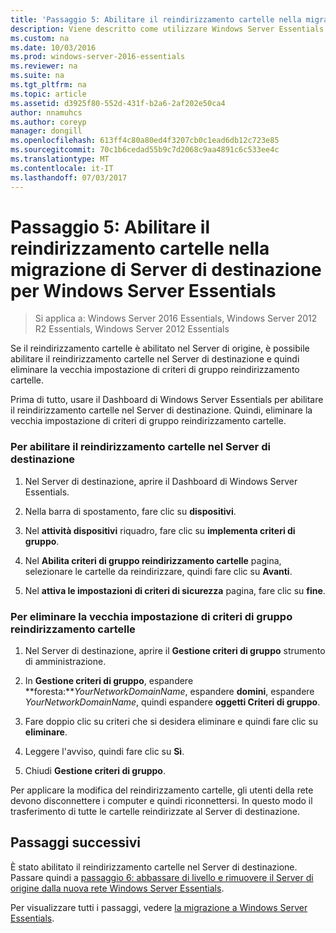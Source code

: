 ```yaml
---
title: 'Passaggio 5: Abilitare il reindirizzamento cartelle nella migrazione di Server di destinazione per Windows Server Essentials'
description: Viene descritto come utilizzare Windows Server Essentials
ms.custom: na
ms.date: 10/03/2016
ms.prod: windows-server-2016-essentials
ms.reviewer: na
ms.suite: na
ms.tgt_pltfrm: na
ms.topic: article
ms.assetid: d3925f80-552d-431f-b2a6-2af202e50ca4
author: nnamuhcs
ms.author: coreyp
manager: dongill
ms.openlocfilehash: 613ff4c80a80ed4f3207cb0c1ead6db12c723e85
ms.sourcegitcommit: 70c1b6cedad55b9c7d2068c9aa4891c6c533ee4c
ms.translationtype: MT
ms.contentlocale: it-IT
ms.lasthandoff: 07/03/2017
---
```

# <a name="step-5-enable-folder-redirection-on-the-destination-server-for-windows-server-essentials-migration"></a>Passaggio 5: Abilitare il reindirizzamento cartelle nella migrazione di Server di destinazione per Windows Server Essentials

>Si applica a: Windows Server 2016 Essentials, Windows Server 2012 R2 Essentials, Windows Server 2012 Essentials

Se il reindirizzamento cartelle è abilitato nel Server di origine, è possibile abilitare il reindirizzamento cartelle nel Server di destinazione e quindi eliminare la vecchia impostazione di criteri di gruppo reindirizzamento cartelle.  
  
 Prima di tutto, usare il Dashboard di Windows Server Essentials per abilitare il reindirizzamento cartelle nel Server di destinazione. Quindi, eliminare la vecchia impostazione di criteri di gruppo reindirizzamento cartelle.  
  
### <a name="to-enable-folder-redirection-on-the-destination-server"></a>Per abilitare il reindirizzamento cartelle nel Server di destinazione  
  
1.  Nel Server di destinazione, aprire il Dashboard di Windows Server Essentials.  
  
2.  Nella barra di spostamento, fare clic su **dispositivi**.  
  
3.  Nel **attività dispositivi** riquadro, fare clic su **implementa criteri di gruppo**.  
  
4.  Nel **Abilita criteri di gruppo reindirizzamento cartelle** pagina, selezionare le cartelle da reindirizzare, quindi fare clic su **Avanti**.  
  
5.  Nel **attiva le impostazioni di criteri di sicurezza** pagina, fare clic su **fine**.  
  
### <a name="to-delete-the-old-folder-redirection-group-policy-setting"></a>Per eliminare la vecchia impostazione di criteri di gruppo reindirizzamento cartelle  
  
1.  Nel Server di destinazione, aprire il **Gestione criteri di gruppo** strumento di amministrazione.  
  
2.  In **Gestione criteri di gruppo**, espandere **foresta:***YourNetworkDomainName*, espandere **domini**, espandere *YourNetworkDomainName*, quindi espandere **oggetti Criteri di gruppo**.  
  
3.  Fare doppio clic su criteri che si desidera eliminare e quindi fare clic su **eliminare**.  
  
4.  Leggere l'avviso, quindi fare clic su **Sì**.  
  
5.  Chiudi **Gestione criteri di gruppo**.  
  
 Per applicare la modifica del reindirizzamento cartelle, gli utenti della rete devono disconnettere i computer e quindi riconnettersi. In questo modo il trasferimento di tutte le cartelle reindirizzate al Server di destinazione.  
  
## <a name="next-steps"></a>Passaggi successivi  
 È stato abilitato il reindirizzamento cartelle nel Server di destinazione. Passare quindi a [passaggio 6: abbassare di livello e rimuovere il Server di origine dalla nuova rete Windows Server Essentials](Step-6--Demote-and-remove-the-Source-Server-from-the-new-Windows-Server-Essentials-network.md).  
  

Per visualizzare tutti i passaggi, vedere [la migrazione a Windows Server Essentials](Migrate-from-Previous-Versions-to-Windows-Server-Essentials-or-Windows-Server-Essentials-Experience.md).

